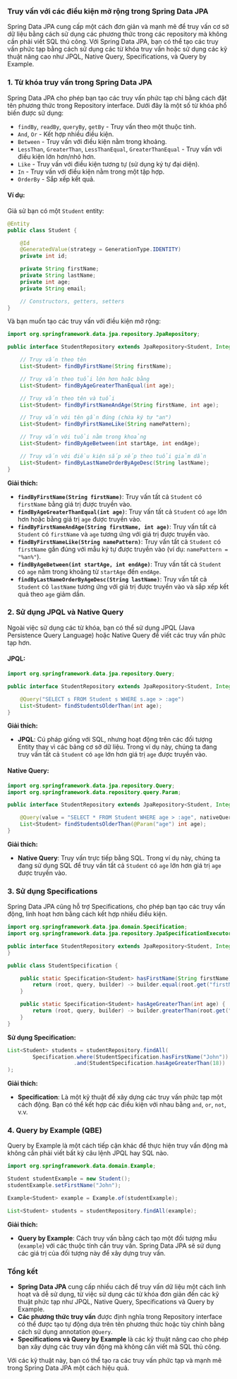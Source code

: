 ### Truy vấn với các điều kiện mở rộng trong Spring Data JPA

Spring Data JPA cung cấp một cách đơn giản và mạnh mẽ để truy vấn cơ sở dữ liệu bằng cách sử dụng các phương thức trong các repository mà không cần phải viết SQL thủ công. Với Spring Data JPA, bạn có thể tạo các truy vấn phức tạp bằng cách sử dụng các từ khóa truy vấn hoặc sử dụng các kỹ thuật nâng cao như JPQL, Native Query, Specifications, và Query by Example.

### 1. Từ khóa truy vấn trong Spring Data JPA

Spring Data JPA cho phép bạn tạo các truy vấn phức tạp chỉ bằng cách đặt tên phương thức trong Repository interface. Dưới đây là một số từ khóa phổ biến được sử dụng:

- `findBy`, `readBy`, `queryBy`, `getBy` - Truy vấn theo một thuộc tính.
- `And`, `Or` - Kết hợp nhiều điều kiện.
- `Between` - Truy vấn với điều kiện nằm trong khoảng.
- `LessThan`, `GreaterThan`, `LessThanEqual`, `GreaterThanEqual` - Truy vấn với điều kiện lớn hơn/nhỏ hơn.
- `Like` - Truy vấn với điều kiện tương tự (sử dụng ký tự đại diện).
- `In` - Truy vấn với điều kiện nằm trong một tập hợp.
- `OrderBy` - Sắp xếp kết quả.

#### Ví dụ:

Giả sử bạn có một `Student` entity:

```java
@Entity
public class Student {

    @Id
    @GeneratedValue(strategy = GenerationType.IDENTITY)
    private int id;

    private String firstName;
    private String lastName;
    private int age;
    private String email;

    // Constructors, getters, setters
}
```

Và bạn muốn tạo các truy vấn với điều kiện mở rộng:

```java
import org.springframework.data.jpa.repository.JpaRepository;

public interface StudentRepository extends JpaRepository<Student, Integer> {

    // Truy vấn theo tên
    List<Student> findByFirstName(String firstName);

    // Truy vấn theo tuổi lớn hơn hoặc bằng
    List<Student> findByAgeGreaterThanEqual(int age);

    // Truy vấn theo tên và tuổi
    List<Student> findByFirstNameAndAge(String firstName, int age);

    // Truy vấn với tên gần đúng (chứa ký tự "an")
    List<Student> findByFirstNameLike(String namePattern);

    // Truy vấn với tuổi nằm trong khoảng
    List<Student> findByAgeBetween(int startAge, int endAge);

    // Truy vấn với điều kiện sắp xếp theo tuổi giảm dần
    List<Student> findByLastNameOrderByAgeDesc(String lastName);
}
```

**Giải thích:**

- **`findByFirstName(String firstName)`**: Truy vấn tất cả `Student` có `firstName` bằng giá trị được truyền vào.
- **`findByAgeGreaterThanEqual(int age)`**: Truy vấn tất cả `Student` có `age` lớn hơn hoặc bằng giá trị `age` được truyền vào.
- **`findByFirstNameAndAge(String firstName, int age)`**: Truy vấn tất cả `Student` có `firstName` và `age` tương ứng với giá trị được truyền vào.
- **`findByFirstNameLike(String namePattern)`**: Truy vấn tất cả `Student` có `firstName` gần đúng với mẫu ký tự được truyền vào (ví dụ: `namePattern = "%an%"`).
- **`findByAgeBetween(int startAge, int endAge)`**: Truy vấn tất cả `Student` có `age` nằm trong khoảng từ `startAge` đến `endAge`.
- **`findByLastNameOrderByAgeDesc(String lastName)`**: Truy vấn tất cả `Student` có `lastName` tương ứng với giá trị được truyền vào và sắp xếp kết quả theo `age` giảm dần.

### 2. Sử dụng JPQL và Native Query

Ngoài việc sử dụng các từ khóa, bạn có thể sử dụng JPQL (Java Persistence Query Language) hoặc Native Query để viết các truy vấn phức tạp hơn.

#### JPQL:

```java
import org.springframework.data.jpa.repository.Query;

public interface StudentRepository extends JpaRepository<Student, Integer> {

    @Query("SELECT s FROM Student s WHERE s.age > :age")
    List<Student> findStudentsOlderThan(int age);
}
```

**Giải thích:**

- **JPQL**: Cú pháp giống với SQL, nhưng hoạt động trên các đối tượng Entity thay vì các bảng cơ sở dữ liệu. Trong ví dụ này, chúng ta đang truy vấn tất cả `Student` có `age` lớn hơn giá trị `age` được truyền vào.

#### Native Query:

```java
import org.springframework.data.jpa.repository.Query;
import org.springframework.data.repository.query.Param;

public interface StudentRepository extends JpaRepository<Student, Integer> {

    @Query(value = "SELECT * FROM Student WHERE age > :age", nativeQuery = true)
    List<Student> findStudentsOlderThan(@Param("age") int age);
}
```

**Giải thích:**

- **Native Query**: Truy vấn trực tiếp bằng SQL. Trong ví dụ này, chúng ta đang sử dụng SQL để truy vấn tất cả `Student` có `age` lớn hơn giá trị `age` được truyền vào.

### 3. Sử dụng Specifications

Spring Data JPA cũng hỗ trợ Specifications, cho phép bạn tạo các truy vấn động, linh hoạt hơn bằng cách kết hợp nhiều điều kiện.

```java
import org.springframework.data.jpa.domain.Specification;
import org.springframework.data.jpa.repository.JpaSpecificationExecutor;

public interface StudentRepository extends JpaRepository<Student, Integer>, JpaSpecificationExecutor<Student> {
}

public class StudentSpecification {

    public static Specification<Student> hasFirstName(String firstName) {
        return (root, query, builder) -> builder.equal(root.get("firstName"), firstName);
    }

    public static Specification<Student> hasAgeGreaterThan(int age) {
        return (root, query, builder) -> builder.greaterThan(root.get("age"), age);
    }
}
```

**Sử dụng Specification:**

```java
List<Student> students = studentRepository.findAll(
        Specification.where(StudentSpecification.hasFirstName("John"))
                     .and(StudentSpecification.hasAgeGreaterThan(18))
);
```

**Giải thích:**

- **Specification**: Là một kỹ thuật để xây dựng các truy vấn phức tạp một cách động. Bạn có thể kết hợp các điều kiện với nhau bằng `and`, `or`, `not`, v.v.

### 4. Query by Example (QBE)

Query by Example là một cách tiếp cận khác để thực hiện truy vấn động mà không cần phải viết bất kỳ câu lệnh JPQL hay SQL nào.

```java
import org.springframework.data.domain.Example;

Student studentExample = new Student();
studentExample.setFirstName("John");

Example<Student> example = Example.of(studentExample);

List<Student> students = studentRepository.findAll(example);
```

**Giải thích:**

- **Query by Example**: Cách truy vấn bằng cách tạo một đối tượng mẫu (`example`) với các thuộc tính cần truy vấn. Spring Data JPA sẽ sử dụng các giá trị của đối tượng này để xây dựng truy vấn.

### Tổng kết

- **Spring Data JPA** cung cấp nhiều cách để truy vấn dữ liệu một cách linh hoạt và dễ sử dụng, từ việc sử dụng các từ khóa đơn giản đến các kỹ thuật phức tạp như JPQL, Native Query, Specifications và Query by Example.
- **Các phương thức truy vấn** được định nghĩa trong Repository interface có thể được tạo tự động dựa trên tên phương thức hoặc tùy chỉnh bằng cách sử dụng annotation `@Query`.
- **Specifications và Query by Example** là các kỹ thuật nâng cao cho phép bạn xây dựng các truy vấn động mà không cần viết mã SQL thủ công.

Với các kỹ thuật này, bạn có thể tạo ra các truy vấn phức tạp và mạnh mẽ trong Spring Data JPA một cách hiệu quả.